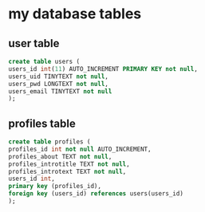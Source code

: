 # my database tables

## user table

```sql
create table users (
users_id int(11) AUTO_INCREMENT PRIMARY KEY not null,
users_uid TINYTEXT not null,
users_pwd LONGTEXT not null,
users_email TINYTEXT not null
);
```

## profiles table

```sql
create table profiles (
profiles_id int not null AUTO_INCREMENT,
profiles_about TEXT not null,
profiles_introtitle TEXT not null,
profiles_introtext TEXT not null,
users_id int,
primary key (profiles_id),
foreign key (users_id) references users(users_id)
);
```

